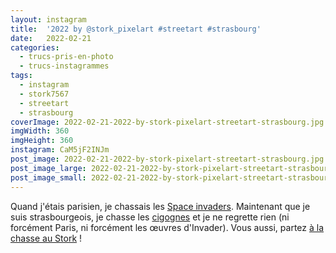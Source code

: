 ```yaml
---
layout: instagram
title:  '2022 by @stork_pixelart #streetart #strasbourg'
date:   2022-02-21
categories: 
  - trucs-pris-en-photo
  - trucs-instagrammes
tags:
  - instagram
  - stork7567
  - streetart
  - strasbourg
coverImage: 2022-02-21-2022-by-stork-pixelart-streetart-strasbourg.jpg
imgWidth: 360
imgHeight: 360
instagram: CaM5jF2INJm
post_image: 2022-02-21-2022-by-stork-pixelart-streetart-strasbourg.jpg
post_image_large: 2022-02-21-2022-by-stork-pixelart-streetart-strasbourg_large.jpg
post_image_small: 2022-02-21-2022-by-stork-pixelart-streetart-strasbourg_thumbnail.jpg
---
```


Quand j'étais parisien, je chassais les [Space invaders](http://sitofotos.6x8.org/index.php?/category/2). Maintenant que je suis strasbourgeois, je chasse les [cigognes](https://www.6x8.org/tag/stork7567/) et je ne regrette rien (ni forcément Paris, ni forcément les œuvres d'Invader). Vous aussi, partez [à la chasse au Stork](https://www.6x8.org/2019/11/a-la-chasse-au-stork/) !

